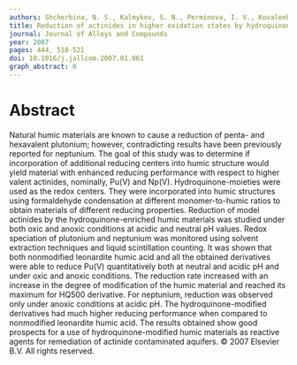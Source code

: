 ```yaml
---
authors: Shcherbina, N. S., Kalmykov, S. N., Perminova, I. V., Kovalenko, A. N.
title: Reduction of actinides in higher oxidation states by hydroquinone-enriched humic derivatives
journal: Journal of Alloys and Compounds
year: 2007
pages: 444, 518-521
doi: 10.1016/j.jallcom.2007.01.061
graph_abstract: 0
---
```


# Abstract 

 Natural humic materials are known to cause a reduction of penta- and hexavalent plutonium; however, contradicting results have been previously reported for neptunium. The goal of this study was to determine if incorporation of additional reducing centers into humic structure would yield material with enhanced reducing performance with respect to higher valent actinides, nominally, Pu(V) and Np(V). Hydroquinone-moieties were used as the redox centers. They were incorporated into humic structures using formaldehyde condensation at different monomer-to-humic ratios to obtain materials of different reducing properties. Reduction of model actinides by the hydroquinone-enriched humic materials was studied under both oxic and anoxic conditions at acidic and neutral pH values. Redox speciation of plutonium and neptunium was monitored using solvent extraction techniques and liquid scintillation counting. It was shown that both nonmodified leonardite humic acid and all the obtained derivatives were able to reduce Pu(V) quantitatively both at neutral and acidic pH and under oxic and anoxic conditions. The reduction rate increased with an increase in the degree of modification of the humic material and reached its maximum for HQ500 derivative. For neptunium, reduction was observed only under anoxic conditions at acidic pH. The hydroquinone-modified derivatives had much higher reducing performance when compared to nonmodified leonardite humic acid. The results obtained show good prospects for a use of hydroquinone-modified humic materials as reactive agents for remediation of actinide contaminated aquifers. © 2007 Elsevier B.V. All rights reserved.